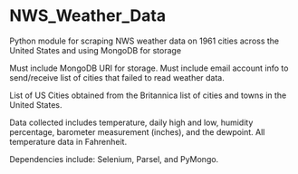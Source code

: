 # NWS_Weather_Data
Python module for scraping NWS weather data on 1961 cities across the United States and using MongoDB for storage

Must include MongoDB URI for storage. Must include email account info to send/receive list of cities that failed to read weather data.

List of US Cities obtained from the Britannica list of cities and towns in the United States.

Data collected includes temperature, daily high and low, humidity percentage, barometer measurement (inches), and the dewpoint. All temperature data in Fahrenheit.

Dependencies include: Selenium, Parsel, and PyMongo.
